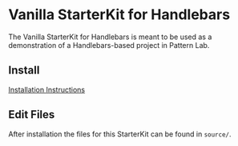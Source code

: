 # Vanilla StarterKit for Handlebars

The Vanilla StarterKit for Handlebars is meant to be used as a demonstration of a Handlebars-based project in Pattern Lab.

## Install

[Installation Instructions](http://patternlab.io/docs/advanced-starterkits.html)

## Edit Files

After installation the files for this StarterKit can be found in `source/`.
